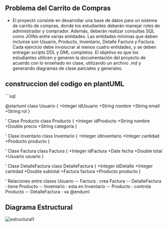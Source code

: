 ## Problema del Carrito de Compras

- El proyecto consiste en desarrollar una base de datos para un sistema de carrito de compras, donde los
estudiantes deberán manejar roles de administrador y comprador. Además, deberán realizar consultas SQL
como JOINs entre varias entidades. Las entidades mínimas que deben incluirse son Usuario, Producto,
Inventario, Detalle Factura y Factura. Cada ejercicio debe involucrar al menos cuatro entidades, y se deben
entregar scripts DDL y DML completos. El objetivo es que los estudiantes utilicen y generen la
documentación del proyecto de acuerdo con lo enseñado en clase, utilizando un archivo .md y generando
diagramas de clase parciales y generales.


## construccion del codigo en plantUML

´´´sql

@startuml
class Usuario {
    +Integer idUsuario
    +String nombre
    +String email
    +String rol
}

' Clase Producto
class Producto {
    +Integer idProducto
    +String nombre
    +Double precio
    +String categoria
}

' Clase Inventario
class Inventario {
    +Integer idInventario
    +Integer cantidad
    +Producto producto
}

' Clase Factura
class Factura {
    +Integer idFactura
    +Date fecha
    +Double total
    +Usuario usuario
}

' Clase DetalleFactura
class DetalleFactura {
    +Integer idDetalle
    +Integer cantidad
    +Double subtotal
    +Factura factura
    +Producto producto
}

' Relaciones entre clases
Usuario  --  Factura : crea
Factura  --  DetalleFactura : tiene
Producto  --  Inventario : esta en
Inventario  --  Producto : controla
Producto  --  DetalleFactura : va
@enduml

## Diagrama Estructural

![estructural1](https://github.com/user-attachments/assets/9a971323-8d0b-4b09-aefc-af8bfcdc15d9)




